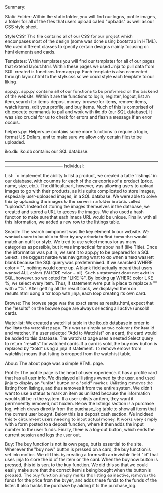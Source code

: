 Summary:

Static Folder:
Within the static folder, you will find our logos, profile images, a folder for all of the files that users upload called "uploads" as well as our CSS style sheet.

Style.CSS:
This file contains all of our CSS for our project which encompases most of the design (some was done using bootstrap in HTML). We used different classes to specify certain designs mainly focusing on html elements and cards.

Templates:
Within templates you will find our templates for all of our pages that extend layout.html. Within these pages we used Jinja to pull data from SQL created in functions from app.py. Each template is also connected through layout.html to the style.css so we could style each template to our liking.

app.py:
app.py contains all of our functions to be preformed on the backend of the website. Within it are the functions to login, register, logout, list an item, search for items, deposit money, browse for items, remove items, watch items, edit your profile, and buy items. Much of this is comprised of db.execute commands to pull and work with iko.db (our SQL database). It was also crucial for us to check for errors and flash a message if an error occurs.

helpers.py:
Helpers.py contains some more functions to require a login, format US Dollars, and to make sure we allow only certain files to be uploaded.

iko.db:
iko.db contains our SQL database.

–––––––––––––––––––––––––––––––––––––––––––––––––––––––––––––––––––––––––––––––––––––––––––––––––––
Individual: 

List: To implement the ability to list a product, we created a table 'listings' in our database, with columns for each of the categories of a product (price, name, size, etc.). The difficult part, however, was allowing users to upload images to go with their products, as it is quite complicated to store images, especially user-uploaded images, in a SQL database. We were able to solve this by uploading the images to the server in a folder in static called "uploads". Instead of storing the images themselves in the database, we created and stored a URL to access the images. We also used a hash function to make sure that each image URL would be unique. Finally, with all this information, we added a new row to the listings table. 

Search: The search component was the key element to our website. We wanted users to be able to filter by any criteria to find items that would match an outfit or style. We tried to use select menus for as many categories as possible, but it was impractical for about half (like Title). Once the information was put in, we sent it to app.py to be prepared for a SQL Select. The biggest hurdle was navigating what to do when a field was left blank because the SQL query was predetermined. If we searched WHERE color = "", nothing would come up. A blank field actually meant that users wanted ALL colors (WHERE color = all). Such a statement does not exist in SQL, however, so we opted for "LIKE %". By looking up WHERE color LIKE %, we select every item. Thus, if statement were put in place to replace a "" with a "%". After getting all the result back, we displayed them on results.html using a for loop with jinja, each loop creating its own card. 

Browse: The browse page was the exact same as results.html, expect that the "results" on the browse page are always selecting all active (unsold) cards. 

Watchlist: We created a watchlist table in the iko.db database in order to facilitate the watchlist page. This was as simple as two columns for item id and watcher. If a user selected "Add to Watchlist" on a card, the card would be added to this database. The watchlist page uses a nested Select query to return "results" for watched cards. If a card is sold, the buy now button is replaced by "Sold" using a jinja if statement. To remove emove from watchlist means that listing is dropped from the watchlist table.

About: The about page was a simple HTML page.

Profile: The profile page is the heart of user experience. it has a profile card that has all user info. We displayed all listings owned by the user, and used jinja to display an "unlist" button or a "sold" marker. Unlisting removes the listing from listings, and thus removes it from the entire system. We didn't want to use a status to mark an item as unlisted because the information would still be in the system. If a user unlists an item, they want it permanently removed, not hidden. Below the listings section is a purchase log, which draws directly from the purchase_log table to show all items that the current user bought. Below this is a deposit cash section. We incldued this to circumvent users needing to input actual money. It works very simply with a form posted to a deposit function, where it then adds the input number to the user funds. Finally, there is a log-out button, which ends the current session and logs the user out. 

Buy: The buy function is not its own page, but is essential to the site. Whenever the "buy now" button is pressed on a card, the buy function is set into motion. We did this by creating a form with an invisible field "id" that uses jinja to store the id of the item on the card. When the buy now button is pressed, this id is sent to the buy function. We did this so that we could easily make sure that the correct item is being bought when the button is pressed. The buy function simply marks the listing as inactive, removes the funds for the price from the buyer, and adds these funds to the funds of the lister. It also tracks the purchase by adding it to the purchase_log.
